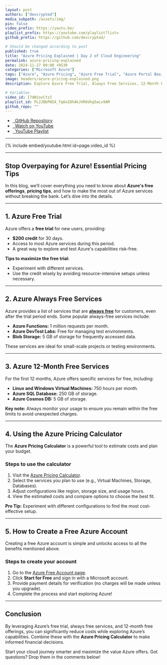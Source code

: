 ```yaml
---
layout: post
authors: ["devcrypted"]
media_subpath: /assets/img/
pin: false
video_prefix: https://youtu.be/
playlist_prefix: https://youtube.com/playlist?list=
github_prefix: https://github.com/devcrypted/

# Should be changed according to post
published: true
title: "Azure Pricing Explained | Day 2 of Cloud Engineering"
permalink: azure-pricing-explained
date: 2024-11-27 00:00 +0530
categories: ["Microsoft Azure"]
tags: ["Azure", "Azure Pricing", "Azure Free Trial", "Azure Portal Basics"]
image: headers/azure-pricing-explained.png
description: Explore Azure Free Trial, Always Free Services, 12-Month Free Services, and learn to create a free account while using the Pricing Calculator to optimize costs.

# Variables
video_id: I7dW1ovCtzI
playlist_id: PL2JBbPWIA_Tq6oI8hAkJVR6Uhg5wLx9AM
github_repo: ""
---
```


- [<i class="fa-brands fa-github"></i> &nbsp; GitHub Repository]({{page.github_prefix}}{{page.github_repo}})
- [<i class="fa-brands fa-youtube"></i> &nbsp; Watch on YouTube]({{page.video_prefix}}{{page.video_id}})
- [<i class="fa-solid fa-list"></i> &nbsp; YouTube Playlist]({{page.playlist_prefix}}{{page.playlist_id}})

---

{% include embed/youtube.html id=page.video_id %}

---

## Stop Overpaying for Azure! Essential Pricing Tips

In this blog, we’ll cover everything you need to know about **Azure's free offerings**, **pricing tips**, and how to make the most out of Azure services without breaking the bank. Let’s dive into the details.

---

## 1. Azure Free Trial

Azure offers a **free trial** for new users, providing:

- **$200 credit** for 30 days.
- Access to most Azure services during this period.
- A great way to explore and test Azure's capabilities risk-free.

**Tips to maximize the free trial:**

- Experiment with different services.
- Use the credit wisely by avoiding resource-intensive setups unless necessary.

---

## 2. Azure Always Free Services

Azure provides a list of services that are [**always free**](https://azure.microsoft.com/en-in/pricing/free-services/) for customers, even after the trial period ends. Some popular always-free services include:

- **Azure Functions:** 1 million requests per month.
- **Azure DevTest Labs:** Free for managing test environments.
- **Blob Storage:** 5 GB of storage for frequently accessed data.

These services are ideal for small-scale projects or testing environments.

---

## 3. Azure 12-Month Free Services

For the first 12 months, Azure offers specific services for free, including:

- **Linux and Windows Virtual Machines:** 750 hours per month.
- **Azure SQL Database:** 250 GB of storage.
- **Azure Cosmos DB:** 5 GB of storage.

**Key note:** Always monitor your usage to ensure you remain within the free limits to avoid unexpected charges.

---

## 4. Using the Azure Pricing Calculator

The **Azure Pricing Calculator** is a powerful tool to estimate costs and plan your budget.

### Steps to use the calculator

1. Visit the [Azure Pricing Calculator](https://azure.microsoft.com/en-us/pricing/calculator/).
2. Select the services you plan to use (e.g., Virtual Machines, Storage, Databases).
3. Adjust configurations like region, storage size, and usage hours.
4. View the estimated costs and compare options to choose the best fit.

**Pro Tip:** Experiment with different configurations to find the most cost-effective setup.

---

## 5. How to Create a Free Azure Account

Creating a free Azure account is simple and unlocks access to all the benefits mentioned above.

### Steps to create your account

1. Go to the [Azure Free Account page](https://azure.microsoft.com/en-us/free/).
2. Click **Start for Free** and sign in with a Microsoft account.
3. Provide payment details for verification (no charges will be made unless you upgrade).
4. Complete the process and start exploring Azure!

---

## Conclusion

By leveraging Azure’s free trial, always free services, and 12-month free offerings, you can significantly reduce costs while exploring Azure’s capabilities. Combine these with the **Azure Pricing Calculator** to make informed financial decisions.

Start your cloud journey smarter and maximize the value Azure offers. Got questions? Drop them in the comments below!
